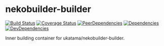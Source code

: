 # nekobuilder-builder
[![Build Status](https://img.shields.io/travis/ukatama/nekobuilder-builder/master.svg?style=flat-square)](https://travis-ci.org/ukatama/nekobuilder-builder)
[![Coverage Status](https://img.shields.io/coveralls/ukatama/nekobuilder-builder.svg?style=flat-square)](https://coveralls.io/github/ukatama/nekobuilder-builder)
[![PeerDependencies](https://img.shields.io/david/peer/ukatama/nekobuilder-builder.svg?style=flat-square)](https://david-dm.org/ukatama/nekobuilder-builder#info=peerDependencies&view=list)
[![Dependencies](https://img.shields.io/david/ukatama/nekobuilder-builder.svg?style=flat-square)](https://david-dm.org/ukatama/nekobuilder-builder)
[![DevDependencies](https://img.shields.io/david/dev/ukatama/nekobuilder-builder.svg?style=flat-square)](https://david-dm.org/ukatama/nekobuilder-builder#info=devDependencies&view=list)

Inner building container for ukatama/nekobuilder-builder.
